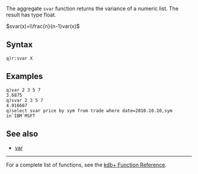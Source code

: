 The aggregate `svar` function returns the variance of a numeric list. The result has type float.

$svar(x)=\\frac{n}{n-1}var(x)$

Syntax
------

    q)r:svar X

Examples
--------

    q)var 2 3 5 7
    3.6875
    q)svar 2 3 5 7
    4.916667
    q)select svar price by sym from trade where date=2010.10.10,sym in`IBM`MSFT

See also
--------

-   [var](Reference/var "wikilink")

------------------------------------------------------------------------

For a complete list of functions, see the [kdb+ Function Reference](Reference "wikilink").
